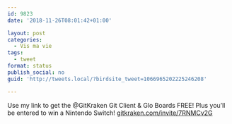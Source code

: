 ```yaml
---
id: 9823
date: '2018-11-26T08:01:42+01:00'

layout: post
categories:
  - Vis ma vie
tags:
  - tweet
format: status
publish_social: no
guid: 'http://tweets.local/?birdsite_tweet=1066965202225246208'

---
```


Use my link to get the @GitKraken Git Client &amp; Glo Boards FREE! Plus you’ll be entered to win a Nintendo Switch! [gitkraken.com/invite/7RNMCv2G](https://www.gitkraken.com/invite/7RNMCv2G)